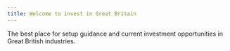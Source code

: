 ```yaml
---
title: Welcome to invest in Great Britain
---
```


The best place for setup guidance and current investment opportunities in Great British industries.
